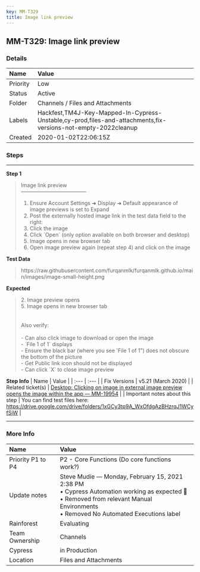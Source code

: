 ```yaml
---
key: MM-T329
title: Image link preview
---
```


## MM-T329: Image link preview

### Details

| Name     | Value                                                                                                         |
| :------- | :------------------------------------------------------------------------------------------------------------ |
| Priority | Low                                                                                                           |
| Status   | Active                                                                                                        |
| Folder   | Channels / Files and Attachments                                                                              |
| Labels   | Hackfest,TM4J-Key-Mapped-In-Cypress-Unstable,cy-prod,files-and-attachments,fix-versions-not-empty-2022cleanup |
| Created  | 2020-01-02T22:06:15Z                                                                                          |

### Steps

<hr/>

**Step 1**

> <article>Image link preview<br />–––––––––––––––––––––––––<ol><li>Ensure Account Settings ➜ Display ➜ Default appearance of image previews is set to Expand</li><li>Post the externally hosted image link in the test data field to the right:</li><li>Click the image</li><li>Click `Open` (only option available on both browser and desktop)</li><li>Image opens in new browser tab</li><li>Open image preview again (repeat step 4) and click on the image</li></ol></article>

**Test Data**

> <article>https://raw.githubusercontent.com/furqanmlk/furqanmlk.github.io/main/images/image-small-height.png</article>

**Expected**

> <article>2. Image preview opens<br />5. Image opens in new browser tab<br /><br /><br />Also verify:<br /><br />- Can also click image to download or open the image<br />- `File 1 of 1` displays<br />- Ensure the black bar (where you see 'File 1 of 1") does not obscure the bottom of the picture<br />- Get Public link icon should not be displayed<br />- Can click `X` to close image preview</article>

**Step Info**
| Name | Value |
| :--- | :--- |
| Fix Versions | v5.21 (March 2020) |
| Related ticket(s) | <a href="https://mattermost.atlassian.net/browse/MM-19954">Desktop: Clicking on image in external image preview opens the image within the app — MM-19954</a> |
| Important notes about this step | You can find test files here: <a href="https://drive.google.com/drive/folders/1xGCy3tp9A_WxOfdgAzBHzrqJ1WCyfSjW" rel="noopener noreferrer" target="_blank">https://drive.google.com/drive/folders/1xGCy3tp9A_WxOfdgAzBHzrqJ1WCyfSjW</a> |

<hr/>

### More Info

| Name              | Value                                                                                                                                                                                   |
| :---------------- | :-------------------------------------------------------------------------------------------------------------------------------------------------------------------------------------- |
| Priority P1 to P4 | P2 - Core Functions (Do core functions work?)                                                                                                                                           |
| Update notes      | Steve Mudie — Monday, February 15, 2021 2:38 PM<br>• Cypress Automation working as expected 🎉<br>• Removed from relevant Manual Environments<br>• Removed No Automated Executions label |
| Rainforest        | Evaluating                                                                                                                                                                              |
| Team Ownership    | Channels                                                                                                                                                                                |
| Cypress           | in Production                                                                                                                                                                           |
| Location          | Files and Attachments                                                                                                                                                                   |

